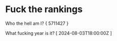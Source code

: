 # Fuck the rankings

Who the hell am I?
{ 5711427 }

What fucking year is it?
[ 2024-08-03T18:00:00Z ]
